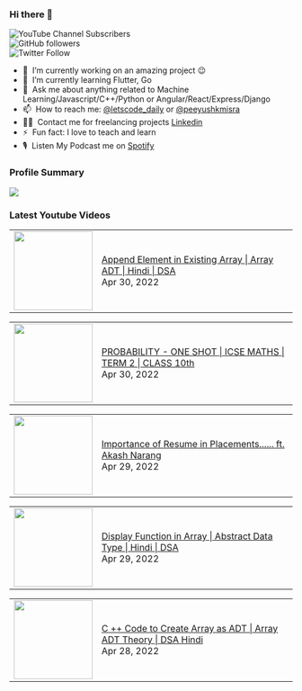 ### Hi there 👋

![YouTube Channel Subscribers](https://img.shields.io/youtube/channel/subscribers/UCgmk1KXmrHXt_DO0kScyVmQ?style=social)  
![GitHub followers](https://img.shields.io/github/followers/misrapk?style=social)  
![Twitter Follow](https://img.shields.io/twitter/follow/peeyushkmisra?style=social)

- 🔭 &nbsp;I’m currently working on an amazing project :wink:
- 🌱 &nbsp;I’m currently learning Flutter, Go
- 💬 &nbsp;Ask me about anything related to Machine Learning/Javascript/C++/Python or Angular/React/Express/Django
- 📫 &nbsp;How to reach me: [@letscode_daily](https://www.instagram.com/letscode_daily/) or [@peeyushkmisra](https://www.instagram.com/peeyushkmisra/)
- 👨‍💻 &nbsp;Contact me for freelancing projects [Linkedin](https://www.linkedin.com/in/peeyushkmisra/)
- ⚡ &nbsp;Fun fact: I love to teach and learn
- 🎙 &nbsp;Listen My Podcast me on [Spotify](https://open.spotify.com/show/5HlTHA4yxnj56N1klajpQc)

### Profile Summary

![](https://github-profile-summary-cards.vercel.app/api/cards/profile-details?username=misrapk&theme=dracula)

### Latest Youtube Videos

<!-- YOUTUBE:START --><table><tr><td><a href="https://www.youtube.com/watch?v=nbl6Lx_xsGY"><img width="140px" src="https://i.ytimg.com/vi/nbl6Lx_xsGY/mqdefault.jpg"></a></td>
<td><a href="https://www.youtube.com/watch?v=nbl6Lx_xsGY">Append Element in Existing Array | Array ADT  | Hindi | DSA</a><br/>Apr 30, 2022</td></tr></table>
<table><tr><td><a href="https://www.youtube.com/watch?v=zCB_XOMLJic"><img width="140px" src="https://i.ytimg.com/vi/zCB_XOMLJic/mqdefault.jpg"></a></td>
<td><a href="https://www.youtube.com/watch?v=zCB_XOMLJic">PROBABILITY - ONE SHOT | ICSE MATHS | TERM 2 | CLASS 10th</a><br/>Apr 30, 2022</td></tr></table>
<table><tr><td><a href="https://www.youtube.com/watch?v=mJJWnDvIl48"><img width="140px" src="https://i.ytimg.com/vi/mJJWnDvIl48/mqdefault.jpg"></a></td>
<td><a href="https://www.youtube.com/watch?v=mJJWnDvIl48">Importance of Resume in Placements...... ft. Akash Narang</a><br/>Apr 29, 2022</td></tr></table>
<table><tr><td><a href="https://www.youtube.com/watch?v=hjM2Kewt83U"><img width="140px" src="https://i.ytimg.com/vi/hjM2Kewt83U/mqdefault.jpg"></a></td>
<td><a href="https://www.youtube.com/watch?v=hjM2Kewt83U">Display Function in Array | Abstract Data Type  | Hindi | DSA</a><br/>Apr 29, 2022</td></tr></table>
<table><tr><td><a href="https://www.youtube.com/watch?v=4tHxJ0buqXQ"><img width="140px" src="https://i.ytimg.com/vi/4tHxJ0buqXQ/mqdefault.jpg"></a></td>
<td><a href="https://www.youtube.com/watch?v=4tHxJ0buqXQ">C ++ Code to Create Array as ADT | Array ADT Theory  | DSA Hindi</a><br/>Apr 28, 2022</td></tr></table>
<!-- YOUTUBE:END -->
